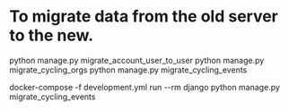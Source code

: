 # To migrate data from the old server to the new.

python manage.py migrate_account_user_to_user
python manage.py migrate_cycling_orgs
python manage.py migrate_cycling_events

docker-compose -f development.yml run --rm django python manage.py migrate_cycling_events
